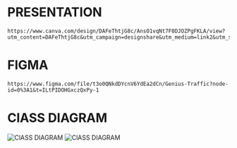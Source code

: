# PRESENTATION

    https://www.canva.com/design/DAFeThtjG8c/AnsO1vqNt7F0DJOZPgFKLA/view?utm_content=DAFeThtjG8c&utm_campaign=designshare&utm_medium=link2&utm_source=sharebutton

# FIGMA

    https://www.figma.com/file/t3o0QNkdDYcnV6YdEa2dCn/Genius-Traffic?node-id=0%3A1&t=ILtPIDOHGxczQxPy-1

# ClASS DIAGRAM

![ClASS DIAGRAM](https://drive.google.com/file/d/1Uq4LzrP7XZmpJR2l_A1Mtasie4Oipar_/view?usp=sharing)
![ClASS DIAGRAM](https://drive.google.com/file/d/1Uq4LzrP7XZmpJR2l_A1Mtasie4Oipar_/view?usp=sharing)
